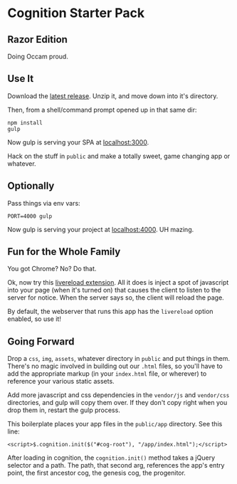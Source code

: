 # Cognition Starter Pack
## Razor Edition

Doing Occam proud.

## Use It

Download the [latest release](https://github.com/enlore/cognition-vanilla/releases).
Unzip it, and move down into it's directory.

Then, from a shell/command prompt opened up in that same dir:

    npm install
    gulp

Now gulp is serving your SPA at [localhost:3000](http://localhost:3000).

Hack on the stuff in `public` and make a totally sweet, game changing app or whatever.

## Optionally

Pass things via env vars:

    PORT=4000 gulp

Now gulp is serving your project at [localhost:4000](http://localhost:4000). UH mazing.

## Fun for the Whole Family

You got Chrome? No? Do that.

Ok, now try this [livereload extension](https://chrome.google.com/webstore/detail/livereload/jnihajbhpnppcggbcgedagnkighmdlei?hl=en).
All it does is inject a spot of javascript into your page (when it's turned on)
that causes the client to listen to the server for notice. When the server says
so, the client will reload the page.

By default, the webserver that runs this app has the `livereload` option
enabled, so use it!

## Going Forward

Drop a `css`, `img`, `assets`, whatever directory in `public` and put things in
them. There's no magic involved in building out our `.html` files, so you'll
have to add the appropriate markup (in your `index.html` file, or wherever)
to reference your various static assets.

Add more javascript and css dependencies in the `vendor/js` and `vendor/css`
directories, and gulp will copy them over.  If they don't copy right when you
drop them in, restart the gulp process.

This boilerplate places your app files in the `public/app` directory. See this
line:

    <script>$.cognition.init($("#cog-root"), "/app/index.html");</script>

After loading in cognition, the `cognition.init()` method takes a jQuery selector
and a path.  The path, that second arg, references the app's entry point, the
first ancestor cog, the genesis cog, the progenitor.
